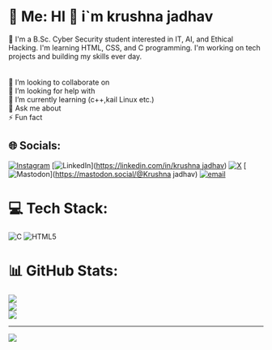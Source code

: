 # 💫 Me: HI 👋 i`m krushna jadhav
🔭 I'm a B.Sc. Cyber Security student interested in IT, AI, and Ethical Hacking. I'm learning HTML, CSS, and C programming. I'm working on tech projects and building my skills ever day.<br><br><br>👯 I’m looking to collaborate on<br>🤝 I’m looking for help with<br>🌱 I’m currently learning (c++,kail Linux etc.)<br>💬 Ask me about<br>⚡ Fun fact


## 🌐 Socials:
[![Instagram](https://img.shields.io/badge/Instagram-%23E4405F.svg?logo=Instagram&logoColor=white)](https://instagram.com/krushna081) [![LinkedIn](https://img.shields.io/badge/LinkedIn-%230077B5.svg?logo=linkedin&logoColor=white)]([https://linkedin.com/in/krushna jadhav](https://www.linkedin.com/in/krushna-j-643664356/)) [![X](https://img.shields.io/badge/X-black.svg?logo=X&logoColor=white)](https://x.com/krushna081) [![Mastodon](https://img.shields.io/badge/-MASTODON-%232B90D9?logo=mastodon&logoColor=white)](https://mastodon.social/@Krushna jadhav) [![email](https://img.shields.io/badge/Email-D14836?logo=gmail&logoColor=white)](mailto:krushnacjadhav0807@gmail.com) 

# 💻 Tech Stack:
![C](https://img.shields.io/badge/c-%2300599C.svg?style=for-the-badge&logo=c&logoColor=white) ![HTML5](https://img.shields.io/badge/html5-%23E34F26.svg?style=for-the-badge&logo=html5&logoColor=white)
# 📊 GitHub Stats:
![](https://github-readme-stats.vercel.app/api?username=Krushna081&theme=dark&hide_border=false&include_all_commits=false&count_private=false)<br/>
![](https://nirzak-streak-stats.vercel.app/?user=Krushna081&theme=dark&hide_border=false)<br/>
![](https://github-readme-stats.vercel.app/api/top-langs/?username=Krushna081&theme=dark&hide_border=false&include_all_commits=false&count_private=false&layout=compact)

---
[![](https://visitcount.itsvg.in/api?id=Krushna081&icon=0&color=0)](https://visitcount.itsvg.in)

<!-- Proudly created with GPRM ( https://gprm.itsvg.in ) -->
